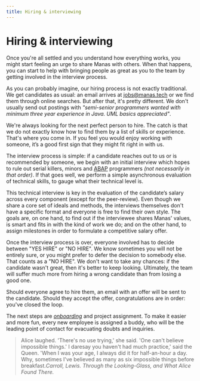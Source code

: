 ```yaml
---
title: Hiring & interviewing
---
```

# Hiring & interviewing

Once you're all settled and you understand how everything works, you might start feeling an urge to share Manas with others. When that happens, you can start to help with bringing people as great as you to the team by getting involved in the interview process.

As you can probably imagine, our hiring process is not exactly traditional. We get candidates as usual: an email arrives at [jobs@manas.tech](mailto:jobs@manas.com.ar) or we find them through online searches. But after that, it's pretty different. We don't usually send out postings with *"semi-senior programmers wanted with minimum three year experience in Java. UML basics appreciated"*.

We're always looking for the next perfect person to hire. The catch is that we do not exactly know how to find them by a list of skills or experience. That's where you come in. If you feel you would enjoy working with someone, it’s a good first sign that they might fit right in with us.

The interview process is simple: if a candidate reaches out to us or is recommended by someone, we begin with an initial interview which hopes to rule out serial killers, minors and [ABAP](https://en.wikipedia.org/wiki/ABAP) programmers *(not necessarily in that order)*. If that goes well, we perform a simple asynchronous evaluation of technical skills, to gauge what their technical level is.

This technical interview is key in the evaluation of the candidate’s salary across every component (except for the peer-review). Even though we share a core set of ideals and methods, the interviews themselves don't have a specific format and everyone is free to find their own style. The goals are, on one hand, to find out if the interviewee shares Manas' values, is smart and fits in with the kind of work we do; and on the other hand, to assign milestones in order to formulate a competitive salary offer.

Once the interview process is over, everyone involved has to decide between "YES HIRE" or "NO HIRE". We know sometimes you will not be entirely sure, or you might prefer to defer the decision to somebody else. That counts as a "NO HIRE". We don't want to take any chances: if the candidate wasn't great, then it's better to keep looking. Ultimately, the team will suffer much more from hiring a wrong candidate than from losing a good one.

Should everyone agree to hire them, an email with an offer will be sent to the candidate. Should they accept the offer, congratulations are in order: you've closed the loop.

The next steps are *[onboarding](https://docs.google.com/document/d/1KoxZSdGPQy4a6cV4FofDX87-MYlm4bei7HCKtrC8VGk/edit)* and project assignment. To make it easier and more fun, every new employee is assigned a buddy, who will be the leading point of contact for evacuating doubts and inquiries.

> Alice laughed. 'There's no use trying,' she said. 'One can't believe impossible things.' I daresay you haven't had much practice,' said the Queen. 'When I was your age, I always did it for half-an-hour a day. Why, sometimes I've believed as many as six impossible things before breakfast.<cite>Carroll, Lewis. Through the Looking-Glass, and What Alice Found There.</cite>